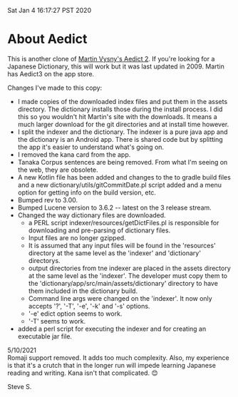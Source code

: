 

Sat Jan  4 16:17:27 PST 2020

# About Aedict

This is another clone of
[Martin Vysny's Aedict 2](https://github.com/mvysny/aedict).
If you're looking for a Japanese Dictionary, this will work
but it was last updated in 2009.  Martin has Aedict3 on the 
app store.

Changes I've made to this copy:
* I made copies of the downloaded index files and put them
in the assets directory.  The dictionary installs those
during the install process.  I did this so you wouldn't
hit Martin's site with the downloads.  It means a much
larger download for the git directories and at install time
however.
* I split the indexer and the dictionary.  The indexer
  is a pure java app and the dictionary is an Android app.
  There is shared code but by splitting the app it's easier
  to understand what's going on.
* I removed the kana card from the app.
* Tanaka Corpus sentences are being removed.  From what I'm seeing on
  the web, they are obsolete.
* A new Kotlin file has been added and changes to the to
  gradle build files and a new dictionary/utils/gitCommitDate.pl
  script added and a menu option for getting info on the
  build version, etc.
* Bumped rev to 3.00.
* Bumped Lucene version to 3.6.2 -- latest on the 3 release stream.
* Changed the way dictionary files are downloaded.
    * a PERL script indexer/resources/getDictFiles.pl is responsible
      for downloading and pre-parsing of dictionary files.
    * Input files are no longer gzipped.
    * It is assumed that any input files will be found in the
      'resources' directory at the same level as the 'indexer'
      and 'dictionary' directorys.
    * output directories from tne indexer are placed in the assets
      directory at the same level as the 'indexer'.  The developer
      must copy them to the 'dictionary/app/src/main/assets/dictionary'
      directory to have them included in the dictionary build.
    * Command line args were changed on the 'indexer'.  It now only
      accepts '?', '-T', '-e', '-k' and '-s' options.
    * '-e' edict option seems to work.
    * '-T' seems to work.
* added a perl script for executing the indexer and for creating an 
  executable jar file.

5/10/2021<br>
Romaji support removed.  It adds too much complexity.  Also, my experience
is that it's a crutch that in the longer run will impede learning Japanese
reading and writing.  Kana isn't that complicated. 😊

Steve S.
